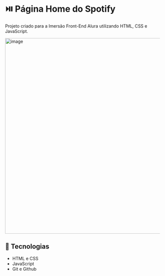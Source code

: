 # ⏯️ Página Home do Spotify

Projeto criado para a Imersão Front-End Alura utilizando HTML, CSS e JavaScript.

<img width="636" alt="image" src="https://github.com/tarsibfritz/spotify-home/assets/157611569/be162f62-3476-431e-9c96-73eab46b1266">

## 🚀 Tecnologias 

- HTML e CSS
- JavaScript
- Git e Github
